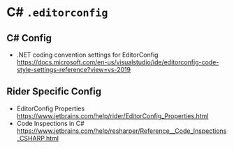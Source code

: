 # C# `.editorconfig`

## C# Config

- .NET coding convention settings for EditorConfig <https://docs.microsoft.com/en-us/visualstudio/ide/editorconfig-code-style-settings-reference?view=vs-2019>

## Rider Specific Config

- EditorConfig Properties <https://www.jetbrains.com/help/rider/EditorConfig_Properties.html>
- Code Inspections in C# <https://www.jetbrains.com/help/resharper/Reference__Code_Inspections_CSHARP.html>
